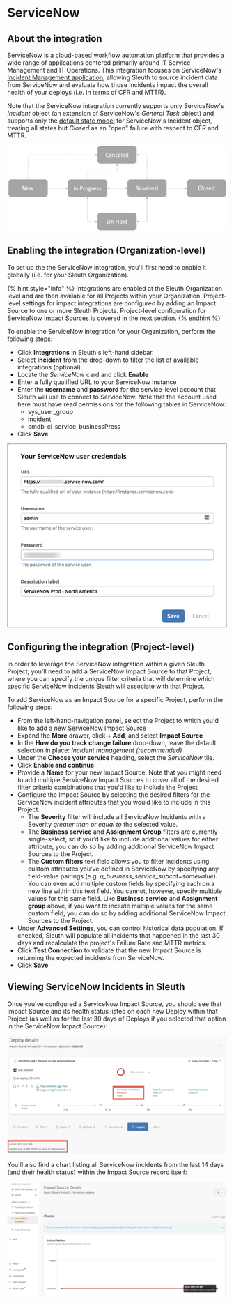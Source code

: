 # ServiceNow

## About the integration

ServiceNow is a cloud-based workflow automation platform that provides a wide range of applications centered primarily around IT Service Management and IT Operations. This integration focuses on ServiceNow's [Incident Management application](https://docs.servicenow.com/bundle/sandiego-it-service-management/page/product/incident-management/concept/c\_IncidentManagement.html), allowing Sleuth to source incident data from ServiceNow and evaluate how those incidents impact the overall health of your deploys (i.e. in terms of CFR and MTTR).

Note that the ServiceNow integration currently supports only ServiceNow's _Incident_ object (an extension of ServiceNow's _General Task_ object) and supports only the [default state model](https://docs.servicenow.com/bundle/sandiego-it-service-management/page/product/incident-management/concept/c\_IncidentManagementStateModel.html) for ServiceNow's Incident object, treating all states but _Closed_ as an "open" failure with respect to CFR and MTTR.

&#x20;<img src="../../.gitbook/assets/image (21).png" alt="" data-size="original">

## Enabling the integration (Organization-level)

To set up the the ServiceNow integration, you'll first need to enable it globally (i.e. for your Sleuth Organization).&#x20;

{% hint style="info" %}
Integrations are enabled at the Sleuth Organization level and are then available for all Projects within your Organization. Project-level settings for impact integrations are configured by adding an Impact Source to one or more Sleuth Projects. Project-level configuration for ServiceNow Impact Sources is covered in the next section.
{% endhint %}

To enable the ServiceNow integration for your Organization, perform the following steps:

* Click **Integrations** in Sleuth's left-hand sidebar.
* Select **Incident** from the drop-down to filter the list of available integrations (optional).
* Locate the _ServiceNow_ card and click **Enable**
* Enter a fully qualified URL to your ServiceNow instance
* Enter the **username** and **password** for the service-level account that Sleuth will use to connect to ServiceNow. Note that the account used here must have read permissions for the following tables in ServiceNow:
  * sys\_user\_group
  * incident
  * cmdb\_ci\_service\_businessPress
* Click **Save**.

![](<../../.gitbook/assets/image (23).png>)

## Configuring the integration (Project-level)

In order to leverage the ServiceNow integration within a given Sleuth Project, you'll need to add a ServiceNow Impact Source to that Project, where you can specify the unique filter criteria that will determine which specific ServiceNow incidents Sleuth will associate with that Project.&#x20;

To add ServiceNow as an Impact Source for a specific Project, perform the following steps:

* From the left-hand-navigation panel, select the Project to which you'd like to add a new ServiceNow Impact Source
* Expand the **More** drawer, click **+ Add**, and select **Impact Source**
* In the **How do you track change failure** drop-down, leave the default selection in place:  _Incident management (recommended)_
* Under the **Choose your service** heading, select the _ServiceNow_ tile.&#x20;
* Click **Enable and continue**
* Provide a **Name** for your new Impact Source. Note that you might need to add multiple ServiceNow Impact Sources to cover all of the desired filter criteria combinations that you'd like to include the Project
* Configure the Impact Source by selecting the desired filters for the ServiceNow incident attributes that you would like to include in this Project.&#x20;
  * The **Severity** filter will include all ServiceNow Incidents with a Severity _greater than or equal to_ the selected value.
  * The **Business service** and **Assignment Group** filters are currently single-select, so if you'd like to include additional values for either attribute, you can do so by adding additional ServiceNow Impact Sources to the Project.
  * The **Custom filters** text field allows you to filter incidents using custom attributes you've defined in ServiceNow by specifying any field-value pairings (e.g. _u\_business\_service\_subcat=somevalue_). You can even add multiple custom fields by specifying each on a new line within this text field. You cannot, however, specify multiple values for this same field. Like **Business service** and **Assignment group** above, if you want to include multiple values for the same custom field, you can do so by adding additional ServiceNow Impact Sources to the Project.
* Under **Advanced Settings**, you can control historical data population. If checked, Sleuth will populate all incidents that happened in the last 30 days and recalculate the project's Failure Rate and MTTR metrics.
* Click **Test Connection** to validate that the new Impact Source is returning the expected incidents from ServiceNow.
* Click **Save**

## Viewing ServiceNow Incidents in Sleuth

Once you've configured a ServiceNow Impact Source, you should see that Impact Source and its health status listed on each new Deploy within that Project (as well as for the last 30 days of Deploys if you selected that option in the ServiceNow Impact Source):&#x20;

![](<../../.gitbook/assets/image (20).png>)

You'll also find a chart listing all ServiceNow incidents from the last 14 days (and their health status) within the Impact Source record itself:

![](<../../.gitbook/assets/image (16).png>)
